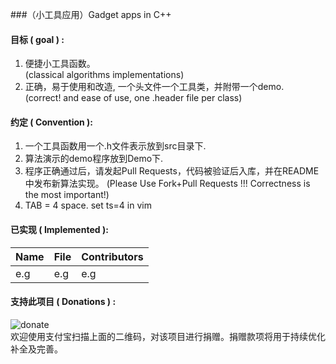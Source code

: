 ###（小工具应用）Gadget apps in C++

#### 目标 ( goal ) :

   1. 便捷小工具函数。      
      (classical algorithms implementations)      
   2. 正确，易于使用和改造, 一个头文件一个工具类，并附带一个demo.       
      (correct! and ease of use, one .header file per class)        

#### 约定 ( Convention ):

   1.  一个工具函数用一个.h文件表示放到src目录下.
   2.  算法演示的demo程序放到Demo下.
   3.  程序正确通过后，请发起Pull Requests，代码被验证后入库，并在README中发布新算法实现。
       (Please Use Fork+Pull Requests !!! Correctness is the most important!)
   4.  TAB = 4 space.  set ts=4 in vim

#### 已实现 ( Implemented ):

| Name | File | Contributors |
|------|------|------|
|e.g|e.g|e.g|


#### 支持此项目 ( Donations ) :     
![donate](donate_zfb.png)          
欢迎使用支付宝扫描上面的二维码，对该项目进行捐赠。捐赠款项将用于持续优化补全及完善。 
